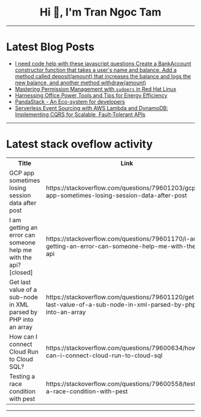 <h1 align="center">Hi 👋, I'm Tran Ngoc Tam</h1>

---

# Latest Blog Posts 
<!-- BLOG-POST-LIST:START -->
- [I need code help with these javascript questions Create a BankAccount constructor function that takes a user&#39;s name and balance. Add a method called deposit&lpar;amount&rpar; that increases the balance and logs the new balance, and another method withdraw&lpar;amount&rpar;](https://dev.to/joanitaawinjo/i-need-code-help-with-these-javascript-questions-create-a-bankaccount-constructor-function-that-hl3)
- [Mastering Permission Management with `sudoers` in Red Hat Linux](https://dev.to/axisinfo_0a61830e06c3c950/mastering-permission-management-with-sudoers-in-red-hat-linux-346k)
- [Harnessing Office Power Tools and Tips for Energy Efficiency](https://dev.to/tech_love_ccd095911ee1dac/harnessing-office-power-tools-and-tips-for-energy-efficiency-23pg)
- [PandaStack - An Eco-system for developers](https://dev.to/ajay_kumar_devops/pandastack-an-eco-system-for-developers-214e)
- [Serverless Event Sourcing with AWS Lambda and DynamoDB: Implementing CQRS for Scalable, Fault-Tolerant APIs](https://dev.to/hexshift/serverless-event-sourcing-with-aws-lambda-and-dynamodb-implementing-cqrs-for-scalable-2f2l)
<!-- BLOG-POST-LIST:END -->

---

# Latest stack oveflow activity
<table>
  <tr><th>Title</th><th>Link</th></tr>
  <!-- STACKOVERFLOW:START --><tr><td>GCP app sometimes losing session data after post</td><td>https://stackoverflow.com/questions/79601203/gcp-app-sometimes-losing-session-data-after-post</td></tr><tr><td>I am getting an error can someone help me with the api? [closed]</td><td>https://stackoverflow.com/questions/79601170/i-am-getting-an-error-can-someone-help-me-with-the-api</td></tr><tr><td>Get last value of a sub-node in XML parsed by PHP into an array</td><td>https://stackoverflow.com/questions/79601120/get-last-value-of-a-sub-node-in-xml-parsed-by-php-into-an-array</td></tr><tr><td>How can I connect Cloud Run to Cloud SQL?</td><td>https://stackoverflow.com/questions/79600634/how-can-i-connect-cloud-run-to-cloud-sql</td></tr><tr><td>Testing a race condition with pest</td><td>https://stackoverflow.com/questions/79600558/testing-a-race-condition-with-pest</td></tr><!-- STACKOVERFLOW:END -->
</table>

---


